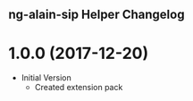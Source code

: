 ## ng-alain-sip Helper Changelog


# 1.0.0 (2017-12-20)

* Initial Version
  * Created extension pack
